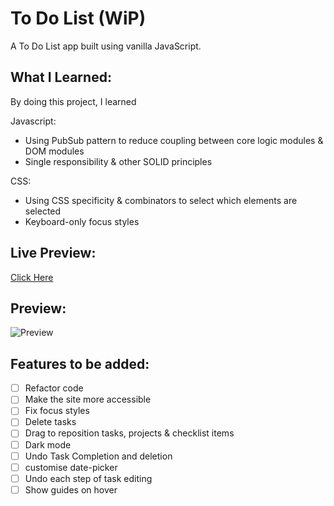 # To Do List (WiP)

A To Do List app built using vanilla JavaScript.

## **What I Learned**:

By doing this project, I learned

Javascript:
- Using PubSub pattern to reduce coupling between core logic modules & DOM modules
- Single responsibility & other SOLID principles

CSS:
- Using CSS specificity & combinators to select which elements are selected
- Keyboard-only focus styles

## **Live Preview**:

[Click Here]()

## **Preview**:

![Preview](./images/preview.png)

## **Features to be added**:

- [ ] Refactor code
- [ ] Make the site more accessible
- [ ] Fix focus styles
- [ ] Delete tasks
- [ ] Drag to reposition tasks, projects & checklist items
- [ ] Dark mode
- [ ] Undo Task Completion and deletion
- [ ] customise date-picker
- [ ] Undo each step of task editing
- [ ] Show guides on hover
